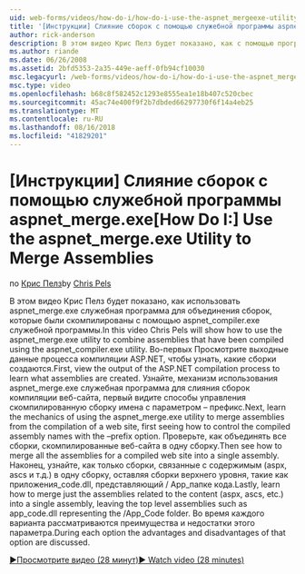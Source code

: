 ```yaml
---
uid: web-forms/videos/how-do-i/how-do-i-use-the-aspnet_mergeexe-utility-to-merge-assemblies
title: '[Инструкции] Слияние сборок с помощью служебной программы aspnet_merge.exe | Документация Майкрософт'
author: rick-anderson
description: В этом видео Крис Пелз будет показано, как с помощью программы aspnet_merge.exe для объединения сборок, которые были скомпилированы с помощью водник служебной программы aspnet_compiler.exe...
ms.author: riande
ms.date: 06/26/2008
ms.assetid: 2bfd5353-2a35-449e-aeff-0fb94cf10030
msc.legacyurl: /web-forms/videos/how-do-i/how-do-i-use-the-aspnet_mergeexe-utility-to-merge-assemblies
msc.type: video
ms.openlocfilehash: b68c8f582452c1293e8555ea1e18b407c520cbec
ms.sourcegitcommit: 45ac74e400f9f2b7dbded66297730f6f14a4eb25
ms.translationtype: MT
ms.contentlocale: ru-RU
ms.lasthandoff: 08/16/2018
ms.locfileid: "41829201"
---
```

<a name="how-do-i-use-the-aspnetmergeexe-utility-to-merge-assemblies"></a><span data-ttu-id="58ec2-103">[Инструкции] Слияние сборок с помощью служебной программы aspnet_merge.exe</span><span class="sxs-lookup"><span data-stu-id="58ec2-103">[How Do I:] Use the aspnet_merge.exe Utility to Merge Assemblies</span></span>
====================
<span data-ttu-id="58ec2-104">по [Крис Пелз](https://twitter.com/chrispels)</span><span class="sxs-lookup"><span data-stu-id="58ec2-104">by [Chris Pels](https://twitter.com/chrispels)</span></span>

<span data-ttu-id="58ec2-105">В этом видео Крис Пелз будет показано, как использовать aspnet\_merge.exe служебная программа для объединения сборок, которые были скомпилированы с помощью aspnet\_compiler.exe служебной программы.</span><span class="sxs-lookup"><span data-stu-id="58ec2-105">In this video Chris Pels will show how to use the aspnet\_merge.exe utility to combine assemblies that have been compiled using the aspnet\_compiler.exe utility.</span></span> <span data-ttu-id="58ec2-106">Во-первых Просмотрите выходные данные процесса компиляции ASP.NET, чтобы узнать, какие сборки создаются.</span><span class="sxs-lookup"><span data-stu-id="58ec2-106">First, view the output of the ASP.NET compilation process to learn what assemblies are created.</span></span> <span data-ttu-id="58ec2-107">Узнайте, механизм использования aspnet\_merge.exe служебная программа для слияния сборок компиляции веб-сайта, первый видите способы управления скомпилированную сборку имена с параметром – префикс.</span><span class="sxs-lookup"><span data-stu-id="58ec2-107">Next, learn the mechanics of using the aspnet\_merge.exe utility to merge assemblies from the compilation of a web site, first seeing how to control the compiled assembly names with the –prefix option.</span></span> <span data-ttu-id="58ec2-108">Проверьте, как объединять все сборки, скомпилированные веб-сайта в одну сборку.</span><span class="sxs-lookup"><span data-stu-id="58ec2-108">Then see how to merge all the assemblies for a compiled web site into a single assembly.</span></span> <span data-ttu-id="58ec2-109">Наконец, узнайте, как только сборки, связанные с содержимым (aspx, ascs и т.д.) в одну сборку, оставляя сборки верхнего уровня, такие как приложения\_code.dll, представляющий / App\_папке кода.</span><span class="sxs-lookup"><span data-stu-id="58ec2-109">Lastly, learn how to merge just the assemblies related to the content (aspx, ascs, etc.) into a single assembly, leaving the top level assemblies such as app\_code.dll representing the /App\_Code folder.</span></span> <span data-ttu-id="58ec2-110">Во время каждого варианта рассматриваются преимущества и недостатки этого параметра.</span><span class="sxs-lookup"><span data-stu-id="58ec2-110">During each option the advantages and disadvantages of that option are discussed.</span></span>

[<span data-ttu-id="58ec2-111">&#9654;Просмотрите видео (28 минут)</span><span class="sxs-lookup"><span data-stu-id="58ec2-111">&#9654; Watch video (28 minutes)</span></span>](https://channel9.msdn.com/Blogs/ASP-NET-Site-Videos/how-do-i-use-the-aspnet_mergeexe-utility-to-merge-assemblies)
